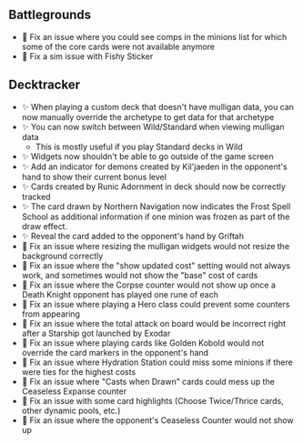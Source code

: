## Battlegrounds

-   🐞 Fix an issue where you could see comps in the minions list for which some of the core cards were not available anymore
-   🐞 Fix a sim issue with Fishy Sticker

## Decktracker

-   ✨ When playing a custom deck that doesn't have mulligan data, you can now manually override the archetype to get data for that archetype
-   ✨ You can now switch between Wild/Standard when viewing mulligan data
    -   This is mostly useful if you play Standard decks in Wild
-   ✨ Widgets now shouldn't be able to go outside of the game screen
-   ✨ Add an indicator for demons created by Kil'jaeden in the opponent's hand to show their current bonus level
-   ✨ Cards created by Runic Adornment in deck should now be correctly tracked
-   ✨ The card drawn by Northern Navigation now indicates the Frost Spell School as additional information if one minion was frozen as part of the draw effect.
-   ✨ Reveal the card added to the opponent's hand by Griftah
-   🐞 Fix an issue where resizing the mulligan widgets would not resize the background correctly
-   🐞 Fix an issue where the "show updated cost" setting would not always work, and sometimes would not show the "base" cost of cards
-   🐞 Fix an issue where the Corpse counter would not show up once a Death Knight opponent has played one rune of each
-   🐞 Fix an issue where playing a Hero class could prevent some counters from appearing
-   🐞 Fix an issue where the total attack on board would be incorrect right after a Starship got launched by Exodar
-   🐞 Fix an issue where playing cards like Golden Kobold would not override the card markers in the opponent's hand
-   🐞 Fix an issue where Hydration Station could miss some minions if there were ties for the highest costs
-   🐞 Fix an issue where "Casts when Drawn" cards could mess up the Ceaseless Expanse counter
-   🐞 Fix an issue with some card highlights (Choose Twice/Thrice cards, other dynamic pools, etc.)
-   🐞 Fix an issue where the opponent's Ceaseless Counter would not show up
